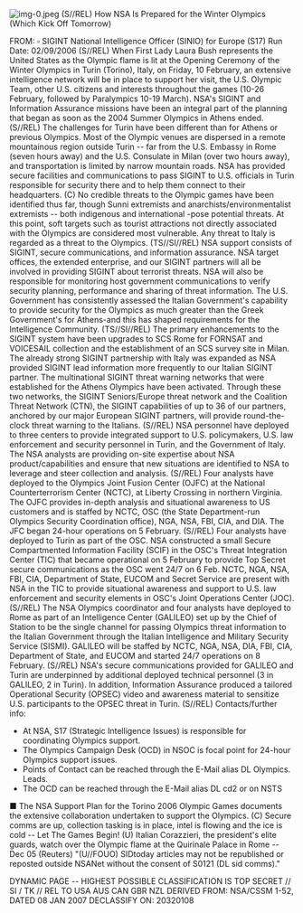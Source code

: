 ![img-0.jpeg](img-0.jpeg)
(S//REL) How NSA Is Prepared for the Winter Olympics (Which Kick Off Tomorrow)

FROM: $\square$
SIGINT National Intelligence Officer (SINIO) for Europe (S17)
Run Date: 02/09/2006
(S//REL) When First Lady Laura Bush represents the United States as the Olympic flame is lit at the Opening Ceremony of the Winter Olympics in Turin (Torino), Italy, on Friday, 10 February, an extensive intelligence network will be in place to support her visit, the U.S. Olympic Team, other U.S. citizens and interests throughout the games (10-26 February, followed by Paralympics 10-19 March). NSA's SIGINT and Information Assurance missions have been an integral part of the planning that began as soon as the 2004 Summer Olympics in Athens ended.
(S//REL) The challenges for Turin have been different than for Athens or previous Olympics. Most of the Olympic venues are dispersed in a remote mountainous region outside Turin -- far from the U.S. Embassy in Rome (seven hours away) and the U.S. Consulate in Milan (over two hours away), and transportation is limited by narrow mountain roads. NSA has provided secure facilities and communications to pass SIGINT to U.S. officials in Turin responsible for security there and to help them connect to their headquarters.
(C) No credible threats to the Olympic games have been identified thus far, though Sunni extremists and anarchists/environmentalist extremists -- both indigenous and international -pose potential threats. At this point, soft targets such as tourist attractions not directly associated with the Olympics are considered most vulnerable. Any threat to Italy is regarded as a threat to the Olympics.
(TS//SI//REL) NSA support consists of SIGINT, secure communications, and information assurance. NSA target offices, the extended enterprise, and our SIGINT partners will all be involved in providing SIGINT about terrorist threats. NSA will also be responsible for monitoring host government communications to verify security planning, performance and sharing of threat information. The U.S. Government has consistently assessed the Italian Government's capability to provide security for the Olympics as much greater than the Greek Government's for Athens-and this has shaped requirements for the Intelligence Community.
(TS//SI//REL) The primary enhancements to the SIGINT system have been upgrades to SCS Rome for FORNSAT and VOICESAIL collection and the establishment of an SCS survey site in Milan. The already strong SIGINT partnership with Italy was expanded as NSA provided SIGINT lead information more frequently to our Italian SIGINT partner. The multinational SIGINT threat warning networks that were established for the Athens Olympics have been activated. Through these two networks, the SIGINT Seniors/Europe threat network and the Coalition Threat Network (CTN), the SIGINT capabilities of up to 36 of our partners, anchored by our major European SIGINT partners, will provide round-the-clock threat warning to the Italians.
(S//REL) NSA personnel have deployed to three centers to provide integrated support to U.S. policymakers, U.S. law enforcement and security personnel in Turin, and the Government of Italy. The NSA analysts are providing on-site expertise about NSA product/capabilities and ensure that new situations are identified to NSA to leverage and steer collection and analysis.
(S//REL) Four analysts have deployed to the Olympics Joint Fusion Center (OJFC) at the National Counterterrorism Center (NCTC), at Liberty Crossing in northern Virginia. The OJFC provides in-depth analysis and situational awareness to US customers and is staffed by NCTC, OSC (the State Department-run Olympics Security Coordination office), NGA, NSA, FBI, CIA, and DIA. The JFC began 24-hour operations on 5 February.
(S//REL) Four analysts have deployed to Turin as part of the OSC. NSA constructed a small Secure Compartmented Information Facility (SCIF) in the OSC's Threat Integration Center (TIC) that became operational on 5 February to provide Top Secret secure communications as the
OSC went 24/7 on 6 Feb. NCTC, NGA, NSA, FBI, CIA, Department of State, EUCOM and Secret Service are present with NSA in the TIC to provide situational awareness and support to U.S. law enforcement and security elements in OSC's Joint Operations Center (JOC).
(S//REL) The NSA Olympics coordinator and four analysts have deployed to Rome as part of an Intelligence Center (GALILEO) set up by the Chief of Station to be the single channel for passing Olympics threat information to the Italian Government through the Italian Intelligence and Military Security Service (SISMI). GALILEO will be staffed by NCTC, NGA, NSA, DIA, FBI, CIA, Department of State, and EUCOM and started 24/7 operations on 8 February.
(S//REL) NSA's secure communications provided for GALILEO and Turin are underpinned by additional deployed technical personnel (3 in GALILEO, 2 in Turin). In addition, Information Assurance produced a tailored Operational Security (OPSEC) video and awareness material to sensitize U.S. participants to the OPSEC threat in Turin.
(S//REL) Contacts/further info:

- At NSA, S17 (Strategic Intelligence Issues) is responsible for coordinating Olympics support.
- The Olympics Campaign Desk (OCD) in NSOC is focal point for 24-hour Olympics support issues.
- Points of Contact can be reached through the E-Mail alias DL Olympics. Leads.
- The OCD can be reached through the E-Mail alias DL cd2 or on NSTS

■
The NSA Support Plan for the Torino 2006 Olympic Games documents the extensive collaboration undertaken to support the Olympics.
(C) Secure comms are up, collection tasking is in place, intel is flowing and the ice is cold -- Let The Games Begin!
(U) Italian Corazzieri, the president's elite guards, watch over the Olympic flame at the Quirinale Palace in Rome -- Dec 05 (Reuters)
"(U//FOUO) SIDtoday articles may not be republished or reposted outside NSANet without the consent of S0121 (DL sid comms)."

DYNAMIC PAGE -- HIGHEST POSSIBLE CLASSIFICATION IS TOP SECRET // SI / TK // REL TO USA AUS CAN GBR NZL DERIVED FROM: NSA/CSSM 1-52, DATED 08 JAN 2007 DECLASSIFY ON: 20320108
